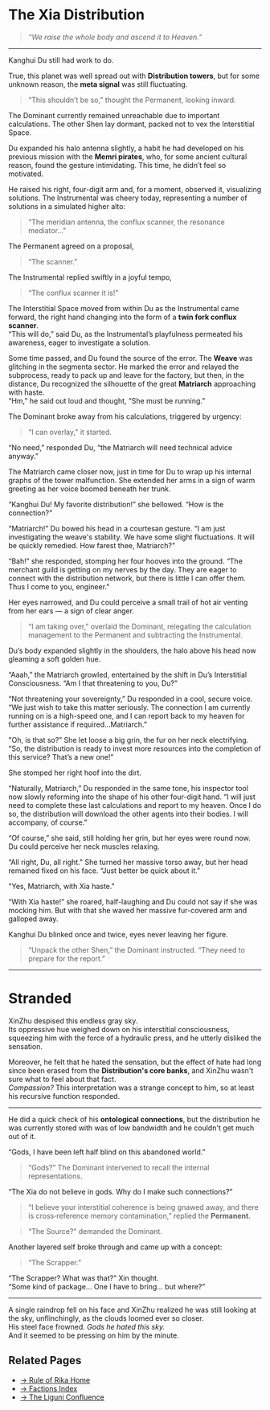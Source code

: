 # The Xia Distribution

> *“We raise the whole body and ascend it to Heaven.”*

---

Kanghui Du still had work to do.  

True, this planet was well spread out with **Distribution towers**, but for some unknown reason, the **meta signal** was still fluctuating.  

> “This shouldn’t be so,” thought the Permanent, looking inward.

The Dominant currently remained unreachable due to important calculations. The other Shen lay dormant, packed not to vex the Interstitial Space.  

Du expanded his halo antenna slightly, a habit he had developed on his previous mission with the **Memri pirates**, who, for some ancient cultural reason, found the gesture intimidating. 
This time, he didn’t feel so motivated.  

He raised his right, four-digit arm and, for a moment, observed it, visualizing solutions. 
The Instrumental was cheery today, representing a number of solutions in a simulated higher alto:  
> “The meridian antenna, the conflux scanner, the resonance mediator..."

The Permanent agreed on a proposal,  
> “The scanner."  

The Instrumental replied swiftly in a joyful tempo,  
> “The conflux scanner it is!”  

The Interstitial Space moved from within Du as the Instrumental came forward, the right hand changing into the form of a **twin fork conflux scanner**.  
“This will do,” said Du, as the Instrumental’s playfulness permeated his awareness, eager to investigate a solution.  

Some time passed, and Du found the source of the error. 
The **Weave** was glitching in the segmenta sector. 
He marked the error and relayed the subprocess, ready to pack up and leave for the factory, but then, in the distance, Du recognized the silhouette of the great **Matriarch** approaching with haste.  
“Hm,” he said out loud and thought, “She must be running.”  

The Dominant broke away from his calculations, triggered by urgency:  
> “I can overlay," it started.  

“No need,” responded Du, “the Matriarch will need technical advice anyway.”  

The Matriarch came closer now, just in time for Du to wrap up his internal graphs of the tower malfunction. She extended her arms in a sign of warm greeting as her voice boomed beneath her trunk.  

“Kanghui Du! My favorite distribution!” she bellowed. “How is the connection?"  

“Matriarch!” Du bowed his head in a courtesan gesture. “I am just investigating the weave's stability. We have some slight fluctuations. It will be quickly remedied. How farest thee, Matriarch?”  

“Bah!” she responded, stomping her four hooves into the ground. 
“The merchant guild is getting on my nerves by the day. 
They are eager to connect with the distribution network, but there is little I can offer them. 
Thus I come to you, engineer."  

Her eyes narrowed, and Du could perceive a small trail of hot air venting from her ears — a sign of clear anger.  

> “I am taking over,” overlaid the Dominant, relegating the calculation management to the Permanent and subtracting the Instrumental.  

Du’s body expanded slightly in the shoulders, the halo above his head now gleaming a soft golden hue.  

“Aaah,” the Matriarch growled, entertained by the shift in Du’s Interstitial Consciousness. 
“Am I that threatening to you, Du?”  

“Not threatening your sovereignty,” Du responded in a cool, secure voice. 
“We just wish to take this matter seriously. 
The connection I am currently running on is a high-speed one, and I can report back to my heaven for further assistance if required...Matriarch.”  

"Oh, is that so?” She let loose a big grin, the fur on her neck electrifying. 
“So, the distribution is ready to invest more resources into the completion of this service? 
That’s a new one!”  

She stomped her right hoof into the dirt.  

“Naturally, Matriarch,” 
Du responded in the same tone, his inspector tool now slowly reforming into the shape of his other four-digit hand. 
“I will just need to complete these last calculations and report to my heaven. 
Once I do so, the distribution will download the other agents into their bodies.
I will accompany, of course.”  

“Of course,” she said, still holding her grin, but her eyes were round now. 
Du could perceive her neck muscles relaxing.  

“All right, Du, all right." 
She turned her massive torso away, but her head remained fixed on his face. 
“Just better be quick about it."  

"Yes, Matriarch, with Xia haste."  

“With Xia haste!”  she roared, half-laughing and Du could not say if she was mocking him.
But with that she waved her massive fur-covered arm and galloped away.  

Kanghui Du blinked once and twice, eyes never leaving her figure.  
> “Unpack the other Shen,” the Dominant instructed. “They need to prepare for the report.”  

---


# Stranded

XinZhu despised this endless gray sky.  
Its oppressive hue weighed down on his interstitial consciousness, squeezing him with the force of a hydraulic press, and he utterly disliked the sensation.

Moreover, he felt that he hated the sensation, but the effect of hate had long since been erased from the **Distribution's core banks**, and XinZhu wasn't sure what to feel about that fact.  
*Compassion?* This interpretation was a strange concept to him, so at least his recursive function responded.

---

He did a quick check of his **ontological connections**, but the distribution he was currently stored with was of low bandwidth and he couldn't get much out of it.

“Gods, I have been left half blind on this abandoned world.”

> “Gods?” The Dominant intervened to recall the internal representations.  

“The Xia do not believe in gods. Why do I make such connections?”

> “I believe your interstitial coherence is being gnawed away, and there is cross‑reference memory contamination,” replied the **Permanent**.

> “The Source?” demanded the Dominant.

Another layered self broke through and came up with a concept:  
> “The Scrapper.”

“The Scrapper? What was that?” Xin thought.  
“Some kind of package... One I have to bring... but where?”

---

A single raindrop fell on his face and XinZhu realized he was still looking at the sky, unflinchingly, as the clouds loomed ever so closer.  
His steel face frowned. 
*Gods he hated this sky.*  
And it seemed to be pressing on him by the minute.

## Related Pages

- [→ Rule of Rika Home](../../rule-of-rika.md)  
- [→ Factions Index](../factions/index.md)  
- [→ The Liguni Confluence](../factions/prime-contenders/liguni-confluence.md)
